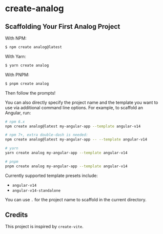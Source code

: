 # create-analog

## Scaffolding Your First Analog Project

With NPM:

```bash
$ npm create analog@latest
```

With Yarn:

```bash
$ yarn create analog
```

With PNPM:

```bash
$ pnpm create analog
```

Then follow the prompts!

You can also directly specify the project name and the template you want to use via additional command line options. For example, to scaffold an Angular, run:

```bash
# npm 6.x
npm create analog@latest my-angular-app --template angular-v14

# npm 7+, extra double-dash is needed:
npm create analog@latest my-angular-app -- --template angular-v14

# yarn
yarn create analog my-angular-app --template angular-v14

# pnpm
pnpm create analog my-angular-app --template angular-v14
```

Currently supported template presets include:

- `angular-v14`
- `angular-v14-standalone`

You can use `.` for the project name to scaffold in the current directory.

## Credits

This project is inspired by `create-vite`.